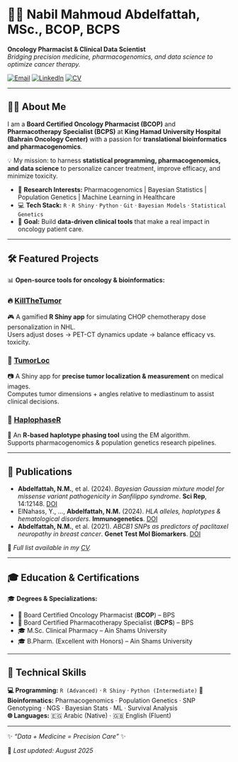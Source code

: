# 👨‍⚕️ Nabil Mahmoud Abdelfattah, MSc., BCOP, BCPS

**Oncology Pharmacist & Clinical Data Scientist**  
_Bridging precision medicine, pharmacogenomics, and data science to optimize cancer therapy._

[![Email](https://img.shields.io/badge/Email-nabil.abdelfattah@rms.bh-blue?style=for-the-badge&logo=gmail&logoColor=white)](mailto:nabil.abdelfattah@rms.bh)
[![LinkedIn](https://img.shields.io/badge/LinkedIn-Connect-informational?style=for-the-badge&logo=linkedin&logoColor=white)](https://linkedin.com/in/nabil-mahmoud-abdelfattah-1b576911a/)
[![CV](https://img.shields.io/badge/CV-Download-red?style=for-the-badge&logo=adobeacrobatreader&logoColor=white)](https://github.com/NabilPharmaInformatics/resume)

---

## 🧑‍🔬 About Me  

I am a **Board Certified Oncology Pharmacist (BCOP)** and **Pharmacotherapy Specialist (BCPS)** at **King Hamad University Hospital (Bahrain Oncology Center)** with a passion for **translational bioinformatics and pharmacogenomics**.  

💡 My mission: to harness **statistical programming, pharmacogenomics, and data science** to personalize cancer treatment, improve efficacy, and minimize toxicity.  

- 🧬 **Research Interests:** Pharmacogenomics | Bayesian Statistics | Population Genetics | Machine Learning in Healthcare  
- 💻 **Tech Stack:** `R` · `R Shiny` · `Python` · `Git` · `Bayesian Models` · `Statistical Genetics`  
- 🎯 **Goal:** Build **data-driven clinical tools** that make a real impact in oncology patient care.  

---

## 🛠️ Featured Projects  

📊 **Open-source tools for oncology & bioinformatics:**  

### 🔥 [KillTheTumor](https://github.com/NabilPharmaInformatics/KillTheTumor)  
🎮 A gamified **R Shiny app** for simulating CHOP chemotherapy dose personalization in NHL.  
Users adjust doses → PET-CT dynamics update → balance efficacy vs. toxicity.  

### 🧩 [TumorLoc](https://github.com/NabilPharmaInformatics/TumorLoc)  
📷 A Shiny app for **precise tumor localization & measurement** on medical images.  
Computes tumor dimensions + angles relative to mediastinum to assist clinical decisions.  

### 🧬 [HaplophaseR](https://github.com/NabilPharmaInformatics/HaplophaseR)  
🔗 An **R-based haplotype phasing tool** using the EM algorithm.  
Supports pharmacogenomics & population genetics research pipelines.  

---

## 📄 Publications  

- **Abdelfattah, N.M.**, et al. (2024). *Bayesian Gaussian mixture model for missense variant pathogenicity in Sanfilippo syndrome*. **Sci Rep**, 14:12148. [DOI](https://doi.org/10.1038/s41598-024-62352-0)  
- ElNahass, Y., ..., **Abdelfattah, N.M.** (2024). *HLA alleles, haplotypes & hematological disorders*. **Immunogenetics**. [DOI](https://doi.org/10.1007/s00251-024-01343-x)  
- **Abdelfattah, N.M.**, et al. (2021). *ABCB1 SNPs as predictors of paclitaxel neuropathy in breast cancer*. **Genet Test Mol Biomarkers**. [DOI](https://doi.org/10.1089/GTMB.2021.0014)  

📑 *Full list available in my [CV](https://github.com/NabilPharmaInformatics/resume).*  

---

## 🎓 Education & Certifications  

🎓 **Degrees & Specializations:**  
- 🧾 Board Certified Oncology Pharmacist (**BCOP**) – BPS  
- 🧾 Board Certified Pharmacotherapy Specialist (**BCPS**) – BPS  
- 🎓 M.Sc. Clinical Pharmacy – Ain Shams University  
- 🎓 B.Pharm. (Excellent with Honors) – Ain Shams University  

---

## 🧰 Technical Skills  

**💻 Programming:** `R (Advanced)` · `R Shiny` · `Python (Intermediate)`
**🧬 Bioinformatics:** Pharmacogenomics · Population Genetics · SNP Genotyping · NGS · Bayesian Stats · ML · Survival Analysis  
**🌐 Languages:** 🇪🇬 Arabic (Native) · 🇬🇧 English (Fluent)  

---

✨ _“Data + Medicine = Precision Care”_ ✨  

📅 *Last updated: August 2025*  
